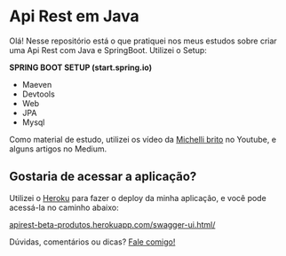 # Api Rest em Java
Olá!
Nesse repositório está o que pratiquei nos meus estudos sobre criar uma Api Rest com Java e SpringBoot.
Utilizei o Setup:

**SPRING BOOT SETUP (start.spring.io)**
- Maeven
- Devtools
- Web
- JPA
- Mysql

Como material de estudo, utilizei os vídeo da [Michelli brito](https://www.youtube.com/channel/UC2WbG8UgpPaLcFSNJYwtPow/videos) no Youtube, e alguns artigos no Medium.

## Gostaria de acessar a aplicação?
Utilizei o [Heroku](https://www.heroku.com) para fazer o deploy da minha aplicação, e você pode acessá-la no caminho abaixo:

[apirest-beta-produtos.herokuapp.com/swagger-ui.html/](https://apirest-beta-produtos.herokuapp.com/swagger-ui.html#/)

Dúvidas, comentários ou dicas? 
[Fale comigo!](https://www.linkedin.com/in/dev-roberta-novaes/)
